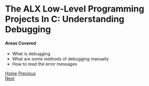 # The ALX Low-Level Programming Projects In C: Understanding Debugging

#### Areas Covered
* What is debugging
* What are some methods of debugging manually
* How to read the error messages


[Home](..)
[Previous](../0x02-functions_nested_loops/)                                   
[Next](../0x04-more_functions_nested_loops/)